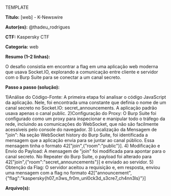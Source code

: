 TEMPLATE


**Título:** [web] - K-Newswire

**Autor(es):** @thadeu_rodrigues

**CTF:** Kaspersky CTF

**Categoria:** web

**Resumo (1–2 linhas):**

O desafio consistia em encontrar a flag em uma aplicação web moderna que usava Socket.IO, explorando a comunicação entre cliente e servidor com o Burp Suite para se conectar a um canal secreto.

**Passo a passo (solução):**

1)Análise do Código-Fonte: A primeira etapa foi analisar o código JavaScript da aplicação. Nele, foi encontrada uma constante que definia o nome de um canal secreto no Socket.IO: secret_announcements. A aplicação padrão usava apenas o canal public.  2)Configuração do Proxy: O Burp Suite foi configurado como um proxy para inspecionar e manipular todo o tráfego da rede, incluindo as comunicações do WebSocket, que não são facilmente acessíveis pelo console do navegador. 3) Localização da Mensagem de "join": Na seção WebSocket history do Burp Suite, foi identificada a mensagem que a aplicação envia para se juntar ao canal público. Essa mensagem tinha o formato 42["join",{"room":"public"}]. 4) Modificação e Envio do Payload: A mensagem de "join" foi modificada para apontar para o canal secreto. No Repeater do Burp Suite, o payload foi alterado para 42["join",{"room":"secret_announcements"}] e enviado ao servidor. 5) Obtenção da Flag: O servidor aceitou a requisição e, em resposta, enviou uma mensagem com a flag no formato 42["announcement",{"flag":"kaspersky{h07_n3ws_fr0m_unl0ck3d_s3cre7_ch4nn3ls}"}]

**Arquivo(s):** 